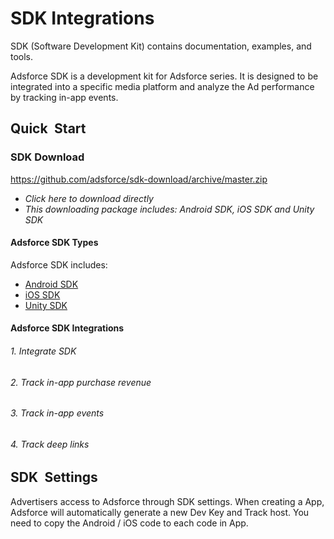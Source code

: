 # SDK Integrations

SDK (Software Development Kit) contains documentation, examples, and tools.

Adsforce SDK is a development kit for Adsforce series. It is designed to be integrated into a specific media platform and analyze the Ad performance by tracking in-app events.

## Quick&ensp;Start

### SDK Download

https://github.com/adsforce/sdk-download/archive/master.zip

- *Click here to download directly*
- *This downloading package includes: Android SDK, iOS SDK and Unity SDK*

#### Adsforce SDK Types

Adsforce SDK includes:

- [Android SDK](quick-start/Android/README.md)
- [iOS SDK](quick-start/iOS/README.md)
- [Unity SDK](quick-start/Unity/README.md)

#### Adsforce SDK Integrations

###### 1. Integrate SDK
###### 2. Track in-app purchase revenue
###### 3. Track in-app events
###### 4. Track deep links

## SDK&ensp;Settings

Advertisers access to Adsforce through SDK settings. When creating a App, Adsforce will automatically generate a new Dev Key and Track host.  You need to copy the Android / iOS code to each code in App.

